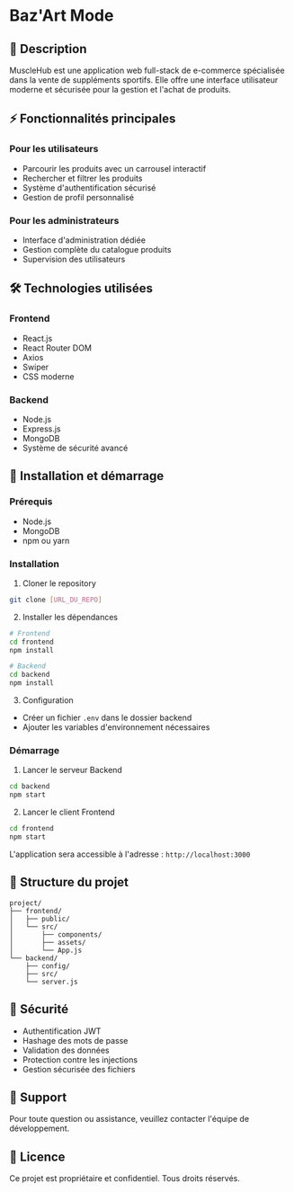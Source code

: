 # Baz'Art Mode

## 📝 Description

MuscleHub est une application web full-stack de e-commerce spécialisée dans la vente de suppléments sportifs. Elle offre une interface utilisateur moderne et sécurisée pour la gestion et l'achat de produits.

## ⚡ Fonctionnalités principales

### Pour les utilisateurs

-   Parcourir les produits avec un carrousel interactif
-   Rechercher et filtrer les produits
-   Système d'authentification sécurisé
-   Gestion de profil personnalisé

### Pour les administrateurs

-   Interface d'administration dédiée
-   Gestion complète du catalogue produits
-   Supervision des utilisateurs

## 🛠 Technologies utilisées

### Frontend

-   React.js
-   React Router DOM
-   Axios
-   Swiper
-   CSS moderne

### Backend

-   Node.js
-   Express.js
-   MongoDB
-   Système de sécurité avancé

## 🚀 Installation et démarrage

### Prérequis

-   Node.js
-   MongoDB
-   npm ou yarn

### Installation

1. Cloner le repository

```bash
git clone [URL_DU_REPO]
```

2. Installer les dépendances

```bash
# Frontend
cd frontend
npm install

# Backend
cd backend
npm install
```

3. Configuration

-   Créer un fichier `.env` dans le dossier backend
-   Ajouter les variables d'environnement nécessaires

### Démarrage

1. Lancer le serveur Backend

```bash
cd backend
npm start
```

2. Lancer le client Frontend

```bash
cd frontend
npm start
```

L'application sera accessible à l'adresse : `http://localhost:3000`

## 📱 Structure du projet

```plaintext
project/
├── frontend/
│   ├── public/
│   └── src/
│       ├── components/
│       ├── assets/
│       └── App.js
└── backend/
    ├── config/
    ├── src/
    └── server.js
```

## 🔐 Sécurité

-   Authentification JWT
-   Hashage des mots de passe
-   Validation des données
-   Protection contre les injections
-   Gestion sécurisée des fichiers

## 👥 Support

Pour toute question ou assistance, veuillez contacter l'équipe de développement.

## 📄 Licence

Ce projet est propriétaire et confidentiel. Tous droits réservés.
